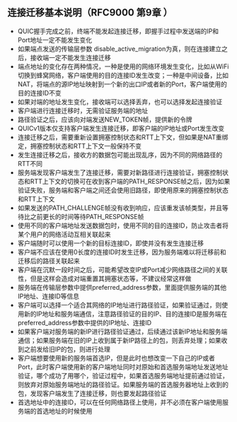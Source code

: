 ## 连接迁移基本说明（RFC9000 第9章 ）
- QUIC握手完成之前，终端不能发起连接迁移，即握手过程中发送端的IP和Port地址一定不能发生变化
- 如果端点发送的传输层参数 disable_active_migration为真，则在连接建立之后，接收端一定不能发生连接迁移
- 端点地址的变化存在两种情况，一种是使用的网络环境发生变化，比如从WiFi切换到蜂窝网络，客户端使用的目的连接ID发生改变；一种是中间设备，比如NAT，将端点的源IP地址映射到一个新的出口IP或者新的Port，客户端使用的目的连接ID不变
- 如果对端的地址发生变化，接收端可以选择丢弃，也可以选择发起连接验证
- 客户端进行连接迁移时，无需验证服务端的地址
- 路径验证之后，应该向对端发送NEW_TOKEN帧，提供新的令牌
- QUICv1版本仅支持客户端发生连接迁移，即客户端的IP地址或Port发生改变
- 连接迁移之后，需要重新设置拥塞控制状态和RTT上下文，但如果是NAT重绑定，拥塞控制状态和RTT上下文一般保持不变
- 发生连接迁移之后，接收方的数据包可能出现乱序，因为不同的网络路径的RTT不同
- 服务端发现客户端发生了连接迁移，需要对新路径进行连接验证，拥塞控制状态和RTT上下文的切换可在收到客户端的PATH_RESPONSE帧之后，因为如果验证失败，服务端和客户端之间还会使用旧路径，即使用原来的拥塞控制状态和RTT上下文
- 如果发送的PATH_CHALLENGE帧没有收到响应，应该重发该帧类型，并且等待比之前更长的时间等待PATH_RESPONSE帧
- 使用不同的客户端地址发送数据包时，使用不同的目的连接ID，防止攻击者将某个用户的网络活动互相关联起来
- 客户端随时可以使用一个新的目标连接ID，即使并没有发生连接迁移
- 客户端不应该在使用0长度的连接ID时发生迁移，因为服务端难以将迁移前和迁移后的路径关联起来
- 客户端在沉默一段时间之后，可能希望改变IP或Port减少网络路径之间的关联性，但是这样会造成对端重置其拥塞状态等，不建议经常这样做
- 服务端在传输层参数中提供preferred_address参数，里面提供服务端的其他IP地址、连接ID等信息
- 客户端可以选择一个适合其网络的IP地址进行路径验证，如果验证通过，则使用新的IP地址和服务端通信，注意路径验证的目的IP、目的连接ID是服务端在preferred_address参数中提供的IP地址、连接ID
- 如果客户端对服务端的新IP进行路径验证通过，后续通过该新IP地址和服务端通信；如果服务端在旧的IP上收到属于新IP路径上的包，则丢弃处理；如果收到之前发给旧IP的包，则进行处理
- 客户端想要使用新的服务端首选IP，但是此时也想改变一下自己的IP或者Port，此时客户端使用新的客户端地址同时对原始和首选服务端地址发送地址验证，哪个成功了用哪个，验证过程中，如果首选服务端地址提前通过验证，则放弃对原始服务端地址的路径验证。如果服务端的首选服务器地址上收到的包，发现客户端发生了连接迁移，则也要发起路径验证
- 首选地址中的连接ID，可以在任何网络路径上使用，并不必须在客户端使用服务端的首选地址的时候使用
